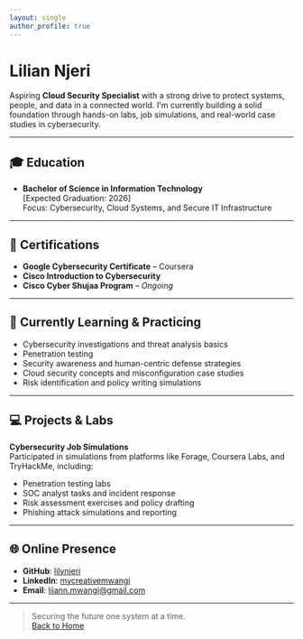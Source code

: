 ```yaml
---
layout: single
author_profile: true
---
```


# Lilian Njeri

Aspiring **Cloud Security Specialist** with a strong drive to protect systems, people, and data in a connected world. I'm currently building a solid foundation through hands-on labs, job simulations, and real-world case studies in cybersecurity.

---

## 🎓 Education

- **Bachelor of Science in Information Technology**  
  [Expected Graduation: 2026]  
  Focus: Cybersecurity, Cloud Systems, and Secure IT Infrastructure

---

## 📜 Certifications

- **Google Cybersecurity Certificate** – Coursera  
- **Cisco Introduction to Cybersecurity**  
- **Cisco Cyber Shujaa Program** – *Ongoing*

---

## 🧠 Currently Learning & Practicing

- Cybersecurity investigations and threat analysis basics  
- Penetration testing
- Security awareness and human-centric defense strategies  
- Cloud security concepts and misconfiguration case studies  
- Risk identification and policy writing simulations  

---

## 💻 Projects & Labs

**Cybersecurity Job Simulations**  
Participated in simulations from platforms like Forage, Coursera Labs, and TryHackMe, including:
- Penetration testing labs  
- SOC analyst tasks and incident response  
- Risk assessment exercises and policy drafting  
- Phishing attack simulations and reporting

---

## 🌐 Online Presence

- **GitHub**: [lilynjeri](https://github.com/lilynjeri)  
- **LinkedIn**: [mycreativemwangi](https://www.linkedin.com/in/mycreativemwangi)  
- **Email**: liiann.mwangi@gmail.com  

---

> Securing the future one system at a time.  
[Back to Home](/)

